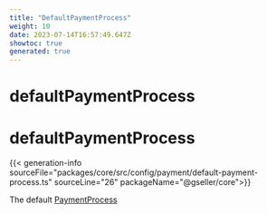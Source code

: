 ```yaml
---
title: "DefaultPaymentProcess"
weight: 10
date: 2023-07-14T16:57:49.647Z
showtoc: true
generated: true
---
```

<!-- This file was generated from the Vendure source. Do not modify. Instead, re-run the "docs:build" script -->

# defaultPaymentProcess
<div class="symbol">


# defaultPaymentProcess

{{< generation-info sourceFile="packages/core/src/config/payment/default-payment-process.ts" sourceLine="26" packageName="@gseller/core">}}

The default <a href='/typescript-api/payment/payment-process#paymentprocess'>PaymentProcess</a>

</div>
